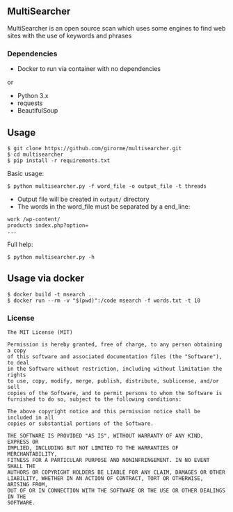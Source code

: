MultiSearcher
---

MultiSearcher is an open source scan which uses some engines
to find web sites with the use of keywords and phrases

### Dependencies
* Docker to run via container with no dependencies

or 

* Python 3.x
* requests
* BeautifulSoup

Usage
----

```
$ git clone https://github.com/girorme/multisearcher.git 
$ cd multisearcher
$ pip install -r requirements.txt
```

Basic usage:
```
$ python multisearcher.py -f word_file -o output_file -t threads
```

- Output file will be created in `output/` directory	
- The words in the word_file must be separated by a end_line:

```
work /wp-content/
products index.php?option=
...
```

Full help:
```
$ python multisearcher.py -h
```

Usage via docker
----
```
$ docker build -t msearch .
$ docker run --rm -v "$(pwd)":/code msearch -f words.txt -t 10
```

### License
```
The MIT License (MIT)

Permission is hereby granted, free of charge, to any person obtaining a copy
of this software and associated documentation files (the "Software"), to deal
in the Software without restriction, including without limitation the rights
to use, copy, modify, merge, publish, distribute, sublicense, and/or sell
copies of the Software, and to permit persons to whom the Software is
furnished to do so, subject to the following conditions:

The above copyright notice and this permission notice shall be included in all
copies or substantial portions of the Software.

THE SOFTWARE IS PROVIDED "AS IS", WITHOUT WARRANTY OF ANY KIND, EXPRESS OR
IMPLIED, INCLUDING BUT NOT LIMITED TO THE WARRANTIES OF MERCHANTABILITY,
FITNESS FOR A PARTICULAR PURPOSE AND NONINFRINGEMENT. IN NO EVENT SHALL THE
AUTHORS OR COPYRIGHT HOLDERS BE LIABLE FOR ANY CLAIM, DAMAGES OR OTHER
LIABILITY, WHETHER IN AN ACTION OF CONTRACT, TORT OR OTHERWISE, ARISING FROM,
OUT OF OR IN CONNECTION WITH THE SOFTWARE OR THE USE OR OTHER DEALINGS IN THE
SOFTWARE.
```
